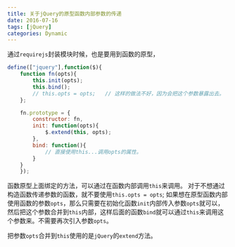 ```yaml
---
title: 关于jQuery的原型函数内部参数的传递
date: 2016-07-16
tags: [jQuery]
categories: Dynamic
---
```


通过`requirejs`封装模块时候，也是要用到函数的原型，

```javascript
define(["jquery"],function($){
    function fn(opts){
        this.init(opts);
        this.bind();
        // this.opts = opts;   // 这样的做法不好，因为会把这个参数暴露出去。
    };

    fn.prototype = {
        constructor: fn,
        init: function(opts){
            $.extend(this, opts);
        },
        bind: function(){
            // 直接使用this...调用opts的属性。
        }
    }
    });
```

函数原型上面绑定的方法，可以通过在函数内部调用`this`来调用。
对于不想通过构造函数传递参数的函数，就不要使用`this.opts = opts`;
如果想在原型函数内部使用函数的参数`opts`，那么只需要在初始化函数`init`内部传入参数`opts`就可以，然后把这个参数合并到`this`内部，这样后面的函数`bind`就可以通过`this`来调用这个参数来。不需要再次引入参数`opts`。

把参数`opts`合并到`this`使用的是`jQuery`的`extend`方法。
